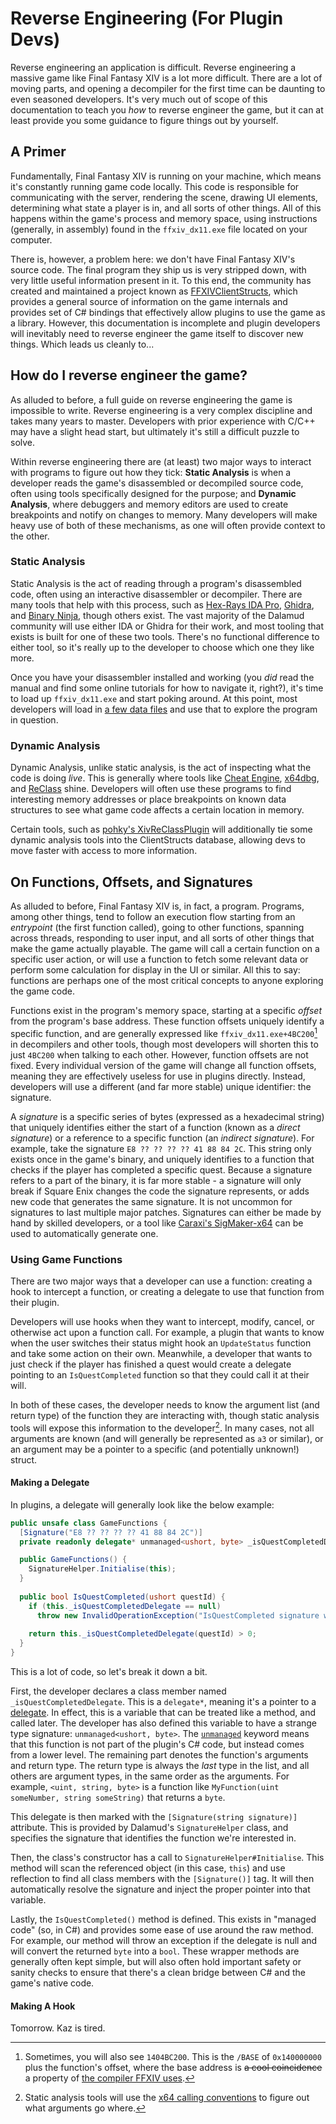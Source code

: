 # Reverse Engineering (For Plugin Devs)

Reverse engineering an application is difficult. Reverse engineering a massive game like Final Fantasy XIV is a lot
more difficult. There are a lot of moving parts, and opening a decompiler for the first time can be daunting to even
seasoned developers. It's very much out of scope of this documentation to teach you _how_ to reverse engineer the game,
but it can at least provide you some guidance to figure things out by yourself.

## A Primer

Fundamentally, Final Fantasy XIV is running on your machine, which means it's constantly running game code locally. 
This code is responsible for communicating with the server, rendering the scene, drawing UI elements, determining what
state a player is in, and all sorts of other things. All of this happens within the game's process and memory space,
using instructions (generally, in assembly) found in the `ffxiv_dx11.exe` file located on your computer.

There is, however, a problem here: we don't have Final Fantasy XIV's source code. The final program they ship us is very
stripped down, with very little useful information present in it. To this end, the community has created and maintained
a project known as [FFXIVClientStructs](https://github.com/aers/FFXIVClientStructs), which provides a general source of
information on the game internals and provides set of C# bindings that effectively allow plugins to use the game as a 
library. However, this documentation is incomplete and plugin developers will inevitably need to reverse engineer the 
game itself to discover new things. Which leads us cleanly to...

## How do I reverse engineer the game?

As alluded to before, a full guide on reverse engineering the game is impossible to write. Reverse engineering is a 
very complex discipline and takes many years to master. Developers with prior experience with C/C++ may have a slight 
head start, but ultimately it's still a difficult puzzle to solve.

Within reverse engineering there are (at least) two major ways to interact with programs to figure out how they tick: 
**Static Analysis** is when a developer reads the game's disassembled or decompiled source code, often using tools 
specifically designed for the purpose; and **Dynamic Analysis**, where debuggers and memory editors are used to create
breakpoints and notify on changes to memory. Many developers will make heavy use of both of these mechanisms, as one
will often provide context to the other.

### Static Analysis

Static Analysis is the act of reading through a program's disassembled code, often using an interactive disassembler or
decompiler. There are many tools that help with this process, such as 
[Hex-Rays IDA Pro](https://hex-rays.com/ida-pro/), [Ghidra](https://github.com/NationalSecurityAgency/ghidra), and
[Binary Ninja](https://binary.ninja/), though others exist. The vast majority of the Dalamud community will use either
IDA or Ghidra for their work, and most tooling that exists is built for one of these two tools. There's no functional
difference to either tool, so it's really up to the developer to choose which one they like more.

Once you have your disassembler installed and working (you *did* read the manual and find some online tutorials for how
to navigate it, right?), it's time to load up `ffxiv_dx11.exe` and start poking around. At this point, most developers
will load in [a few data files](https://github.com/aers/FFXIVClientStructs/tree/main/ida) and use that to explore the
program in question. 

### Dynamic Analysis

Dynamic Analysis, unlike static analysis, is the act of inspecting what the code is doing *live*. This is generally
where tools like [Cheat Engine](https://www.cheatengine.org/), [x64dbg](https://x64dbg.com/), and 
[ReClass](https://github.com/ReClassNET/ReClass.NET) shine. Developers will often use these programs to find
interesting memory addresses or place breakpoints on known data structures to see what game code affects a certain 
location in memory.

Certain tools, such as [pohky's XivReClassPlugin](https://github.com/pohky/XivReClassPlugin) will additionally tie some
dynamic analysis tools into the ClientStructs database, allowing devs to move faster with access to more information.

## On Functions, Offsets, and Signatures

As alluded to before, Final Fantasy XIV is, in fact, a program. Programs, among other things, tend to follow an 
execution flow starting from an *entrypoint* (the first function called), going to other functions, spanning across 
threads, responding to user input, and all sorts of other things that make the game actually playable. The game will
call a certain function on a specific user action, or will use a function to fetch some relevant data or perform some
calculation for display in the UI or similar. All this to say: functions are perhaps one of the most critical concepts
to anyone exploring the game code. 

Functions exist in the program's memory space, starting at a specific *offset* from the program's base address. These
function offsets uniquely identify a specific function, and are generally expressed like `ffxiv_dx11.exe+4BC200`[^1] in
decompilers and other tools, though most developers will shorten this to just `4BC200` when talking to each other. 
However, function offsets are not fixed. Every individual version of the game will change all function offsets, meaning
they are effectively useless for use in plugins directly. Instead, developers will use a different (and far more 
stable) unique identifier: the signature.

A *signature* is a specific series of bytes (expressed as a hexadecimal string) that uniquely identifies either the 
start of a function (known as a *direct signature*) or a reference to a specific function (an *indirect signature*). 
For example, take the signature `E8 ?? ?? ?? ?? 41 88 84 2C`. This string only exists once in the game's binary, and
uniquely identifies to a function that checks if the player has completed a specific quest. Because a signature refers
to a part of the binary, it is far more stable - a signature will only break if Square Enix changes the code the 
signature represents, or adds new code that generates the same signature. It is not uncommon for signatures to last
multiple major patches. Signatures can either be made by hand by skilled developers, or a tool like 
[Caraxi's SigMaker-x64](https://github.com/Caraxi/SigMaker-x64) can be used to automatically generate one.

### Using Game Functions

There are two major ways that a developer can use a function: creating a hook to intercept a function, or creating a 
delegate to use that function from their plugin.

Developers will use hooks when they want to intercept, modify, cancel, or otherwise act upon a function call. For 
example, a plugin that wants to know when the user switches their status might hook an `UpdateStatus` function and take
some action on their own. Meanwhile, a developer that wants to just check if the player has finished a quest would 
create a delegate pointing to an `IsQuestCompleted` function so that they could call it at their will. 

In both of these cases, the developer needs to know the argument list (and return type) of the function they are
interacting with, though static analysis tools will expose this information to the developer[^2]. In many cases, not 
all arguments are known (and will generally be represented as `a3` or similar), or an argument may be a pointer to a
specific (and potentially unknown!) struct.

#### Making a Delegate

In plugins, a delegate will generally look like the below example:

```c#
public unsafe class GameFunctions {
  [Signature("E8 ?? ?? ?? ?? 41 88 84 2C")]
  private readonly delegate* unmanaged<ushort, byte> _isQuestCompletedDelegate;

  public GameFunctions() {
    SignatureHelper.Initialise(this);
  }
  
  public bool IsQuestCompleted(ushort questId) {
    if (this._isQuestCompletedDelegate == null) 
      throw new InvalidOperationException("IsQuestCompleted signature wasn't found!");
      
    return this._isQuestCompletedDelegate(questId) > 0;
  }
}
```

This is a lot of code, so let's break it down a bit.

First, the developer declares a class member named `_isQuestCompletedDelegate`. This is a `delegate*`, meaning it's a
pointer to a [delegate](https://learn.microsoft.com/en-us/dotnet/csharp/programming-guide/delegates/). In effect, this
is a variable that can be treated like a method, and called later. The developer has also defined this variable to have
a strange type signature: `unmanaged<ushort, byte>`. The 
[`unmanaged`](https://learn.microsoft.com/en-us/dotnet/csharp/language-reference/builtin-types/unmanaged-types) keyword 
means that this function is not part of the plugin's C# code, but instead comes from a lower level. The remaining
part denotes the function's arguments and return type. The return type is always the *last* type in the list, and all
others are argument types, in the same order as the arguments. For example, `<uint, string, byte>` is a function like
`MyFunction(uint someNumber, string someString)` that returns a `byte`.

This delegate is then marked with the `[Signature(string signature)]` attribute. This is provided by Dalamud's 
`SignatureHelper` class, and specifies the signature that identifies the function we're interested in.

Then, the class's constructor has a call to `SignatureHelper#Initialise`. This method will scan the referenced object
(in this case, `this`) and use reflection to find all class members with the `[Signature()]` tag. It will then 
automatically resolve the signature and inject the proper pointer into that variable.

Lastly, the `IsQuestCompleted()` method is defined. This exists in "managed code" (so, in C#) and provides some ease
of use around the raw method. For example, our method will throw an exception if the delegate is null and will convert
the returned `byte` into a `bool`. These wrapper methods are generally often kept simple, but will also often hold
important safety or sanity checks to ensure that there's a clean bridge between C# and the game's native code.

#### Making A Hook

Tomorrow. Kaz is tired.

[^1]: Sometimes, you will also see `1404BC200`. This is the `/BASE` of `0x140000000` plus the function's offset, where
the base address is ~~a cool coincidence~~ a property of 
[the compiler FFXIV uses](https://learn.microsoft.com/en-us/cpp/build/reference/base-base-address?view=msvc-170).
[^2]: Static analysis tools will use the 
[x64 calling conventions](https://learn.microsoft.com/en-us/cpp/build/x64-calling-convention) to figure out what
arguments go where.